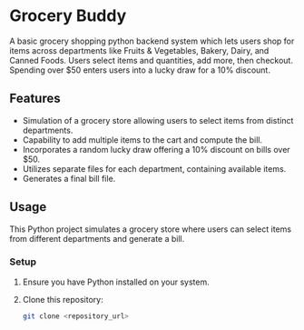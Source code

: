 # Grocery Buddy

A basic grocery shopping python backend system which lets users shop for items across departments like Fruits & Vegetables, Bakery, Dairy, and Canned Foods. Users select items and quantities, add more, then checkout. Spending over $50 enters users into a lucky draw for a 10% discount.

## Features

- Simulation of a grocery store allowing users to select items from distinct departments.
- Capability to add multiple items to the cart and compute the bill.
- Incorporates a random lucky draw offering a 10% discount on bills over $50.
- Utilizes separate files for each department, containing available items.
- Generates a final bill file.

## Usage

This Python project simulates a grocery store where users can select items from different departments and generate a bill.

### Setup

1. Ensure you have Python installed on your system.
2. Clone this repository:

   ```bash
   git clone <repository_url>
